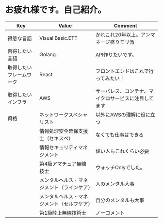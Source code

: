 お疲れ様です。自己紹介。
=============
|           Key               |         Value         |  Comment   | 
| ------------------------ | ---------------- | --- | 
| 得意な言語               | Visual Basic.ETT | かれこれ20年以上。アンマネージ盛りモリ派    | 
| 習得したい言語           | Golang           | API作りたいです。    | 
| 取得したいフレームワーク | React            | フロントエンドはこれで行ってみたい！    | 
| 取得したいインフラ | AWS            | サーバレス、コンテナ、マイクロサービスに注目してます   | 
| 資格 | ネットワークスペシャリスト            | 以外にAWSの理解に役に立つ    | 
| 　　 | 情報処理安全確保支援士（セキスぺ）           | なくても仕事はできる    | 
| 　　 | 情報セキュリティマネジメント           | 偉い人もこれくらい必要    | 
| 　　 | 第4級アマチュア無線技士           | ウォッチOnlyでした。    | 
| 　　 | メンタルヘルス・マネジメント（ラインケア）           | 人のメンタル大事    | 
| 　　 | メンタルヘルス・マネジメント（セルフケア）           | 自分のメンタルも大事    | 
| 　　 | 第1級陸上無線技術士           | ノーコメント    | 
